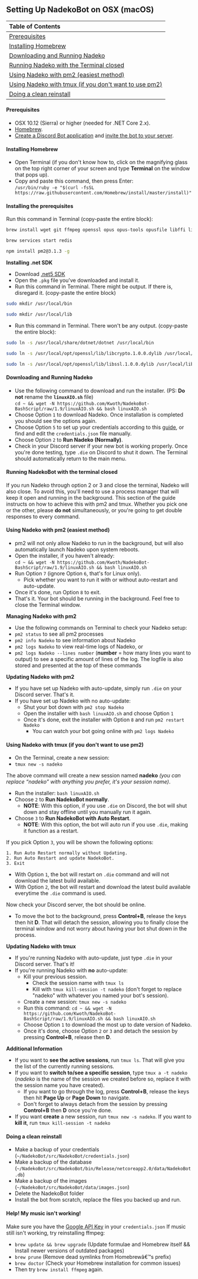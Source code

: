 ## Setting Up NadekoBot on OSX (macOS)

| Table of Contents                                       |
| :------------------------------------------------------ |
| [Prerequisites]                                         |
| [Installing Homebrew]                                   |
| [Downloading and Running Nadeko]                        |
| [Running Nadeko with the Terminal closed]      |
| [Using Nadeko with pm2 (easiest method)]                |
| [Using Nadeko with tmux (if you don't want to use pm2)] |
| [Doing a clean reinstall]                               |

#### Prerequisites

- OSX 10.12 (Sierra) or higher (needed for .NET Core 2.x).
- [Homebrew](http://brew.sh/). 
- [Create a Discord Bot application](../../create-invite/#creating-discord-bot-application) and [invite the bot to your server](../../create-invite/#inviting-your-bot-to-your-server).  
  
#### Installing Homebrew

- Open Terminal (if you don't know how to, click on the magnifying glass on the top right corner of your screen and type **Terminal** on the window that pops up).  
- Copy and paste this command, then press Enter:  
`/usr/bin/ruby -e "$(curl -fsSL https://raw.githubusercontent.com/Homebrew/install/master/install)"`


#### Installing the prerequisites

Run this command in Terminal (copy-paste the entire block):  

``` bash
brew install wget git ffmpeg openssl opus opus-tools opusfile libffi libsodium tmux python youtube-dl redis npm

brew services start redis

npm install pm2@3.1.3 -g 
```

**Installing .net SDK**

- Download [.net5 SDK](https://dotnet.microsoft.com/download/dotnet/5.0)
- Open the `.pkg` file you've downloaded and install it.
- Run this command in Terminal. There might be output. If there is, disregard it. (copy-paste the entire block)
```bash
sudo mkdir /usr/local/bin

sudo mkdir /usr/local/lib
```
- Run this command in Terminal. There won't be any output. (copy-paste the entire block):
```bash
sudo ln -s /usr/local/share/dotnet/dotnet /usr/local/bin

sudo ln -s /usr/local/opt/openssl/lib/libcrypto.1.0.0.dylib /usr/local/lib/

sudo ln -s /usr/local/opt/openssl/lib/libssl.1.0.0.dylib /usr/local/lib/
```


#### Downloading and Running Nadeko

- Use the following command to download and run the installer. (PS: **Do not** rename the **`linuxAIO.sh`** file)  
`cd ~ && wget -N https://github.com/Kwoth/NadekoBot-BashScript/raw/1.9/linuxAIO.sh && bash linuxAIO.sh`  
- Choose Option `1` to download Nadeko. Once installation is completed you should see the options again.  
- Choose Option `5` to set up your credentials according to this [guide](../../jsons-explained/#setting-up-credentialsjson-file), or find and edit the `credentials.json` file manually.  
- Choose Option `2` to **Run Nadeko (Normally)**.  
- Check in your Discord server if your new bot is working properly. Once you're done testing, type `.die` on Discord to shut it down. The Terminal should automatically return to the main menu.


#### Running NadekoBot with the terminal closed

If you run Nadeko through option 2 or 3 and close the terminal, Nadeko will also close. To avoid this, you'll need to use a process manager that will keep it open and running in the background. This section of the guide instructs on how to achieve this with pm2 and tmux. Whether you pick one or the other, please **do not** simultaneously, or you're going to get double responses to every command.


#### Using Nadeko with pm2 (easiest method)

- pm2 will not only allow Nadeko to run in the background, but will also automatically launch Nadeko upon system reboots.
- Open the installer, if you haven't already:  
`cd ~ && wget -N https://github.com/Kwoth/NadekoBot-BashScript/raw/1.9/linuxAIO.sh && bash linuxAIO.sh`  
- Run Option `7` (ignore Option `6`, that's for Linux only).  
  - Pick whether you want to run it with or without auto-restart and auto-update.
- Once it's done, run Option `8` to exit.  
- That's it. Your bot should be running in the background. Feel free to close the Terminal window.  
  
**Managing Nadeko with pm2**  
  
- Use the following commands on Terminal to check your Nadeko setup:  
- `pm2 status` to see all pm2 processes  
- `pm2 info Nadeko` to see information about Nadeko  
- `pm2 logs Nadeko` to view real-time logs of Nadeko, or  
- `pm2 logs Nadeko --lines number` (**number** = how many lines you want to output) to see a specific amount of lines of the log. The logfile is also stored and presented at the top of these commands  
  
**Updating Nadeko with pm2**  
  
- If you have set up Nadeko with auto-update, simply run `.die` on your Discord server. That's it.  
- If you have set up Nadeko with no auto-update:  
  - Shut your bot down with `pm2 stop Nadeko`  
  - Open the installer with `bash linuxAIO.sh` and choose Option `1`  
  - Once it's done, exit the installer with Option `8` and run `pm2 restart Nadeko`  
    - You can watch your bot going online with `pm2 logs Nadeko`  
  

#### Using Nadeko with tmux (if you don't want to use pm2)

- On the Terminal, create a new session:  
- `tmux new -s nadeko`

The above command will create a new session named **nadeko** *(you can replace “nadeko” with anything you prefer, it's your session name)*.  

- Run the installer: `bash linuxAIO.sh`  
- Choose `2` to **Run NadekoBot normally**.  
    - **NOTE**: With this option, if you use `.die` on Discord, the bot will shut down and stay offline until you manually run it again.  
- Choose `3` to **Run NadekoBot with Auto Restart**.  
    - **NOTE**: With this option, the bot will auto run if you use `.die`, making it function as a restart.  

If you pick Option `3`, you will be shown the following options:  

```
1. Run Auto Restart normally without Updating.
2. Run Auto Restart and update NadekoBot.
3. Exit
```

- With Option `1`, the bot will restart on `.die` command and will not download the latest build available.  
- With Option `2`, the bot will restart and download the latest build available everytime the `.die` command is used.  

Now check your Discord server, the bot should be online.  

- To move the bot to the background, press **Control+B**, release the keys then hit **D**. That will detach the session, allowing you to finally close the terminal window and not worry about having your bot shut down in the process.  

**Updating Nadeko with tmux**  

- If you're running Nadeko with auto-update, just type `.die` in your Discord server. That's it!  
- If you're running Nadeko with **no** auto-update:  
    - Kill your previous session.  
        - Check the session name with `tmux ls`  
        - Kill with `tmux kill-session -t nadeko` (don't forget to replace "nadeko" with whatever you named your bot's session).  
    - Create a new session: `tmux new -s nadeko`  
    - Run this command: `cd ~ && wget -N https://github.com/Kwoth/NadekoBot-BashScript/raw/1.9/linuxAIO.sh && bash linuxAIO.sh`  
    - Choose Option `1` to download the most up to date version of Nadeko.  
    - Once it's done, choose Option `2` or `3` and detach the session by pressing **Control+B**, release then **D**.  

**Additional Information**  

- If you want to **see the active sessions**, run `tmux ls`. That will give you the list of the currently running sessions.  
- If you want to **switch to/see a specific session**, type `tmux a -t nadeko` (*nadeko* is the name of the session we created before so, replace it with the session name you have created).  
    - If you want to go through the log, press **Control+B**, release the keys then hit **Page Up** or **Page Down** to navigate.  
    - Don't forget to always detach from the session by pressing **Control+B** then **D** once you're done.  
- If you want **create** a new session, run `tmux new -s nadeko`. If you want to **kill it**, run `tmux kill-session -t nadeko`  
  

#### Doing a clean reinstall

- Make a backup of your credentials (`~/NadekoBot/src/NadekoBot/credentials.json`)
- Make a backup of the database (`~/NadekoBot/src/NadekoBot/bin/Release/netcoreapp2.0/data/NadekoBot.db`)
- Make a backup of the images (`~/NadekoBot/src/NadekoBot/data/images.json`)
- Delete the NadekoBot folder
- Install the bot from scratch, replace the files you backed up and run.

#### Help! My music isn't working!

Make sure you have the [Google API Key](../../jsons-explained/#setting-up-your-api-keys) in your `credentials.json`
If music still isn't working, try reinstalling ffmpeg:

- `brew update && brew upgrade` (Update formulae and Homebrew itself && Install newer versions of outdated packages)
- `brew prune` (Remove dead symlinks from Homebrewâ€™s prefix)
- `brew doctor` (Check your Homebrew installation for common issues)
- Then try `brew install ffmpeg` again.
 

[Prerequisites]: #prerequisites
[Installing Homebrew]: #installing-homebrew
[Downloading and Running Nadeko]: #downloading-and-running-nadeko
[Running Nadeko with the Terminal closed]: #running-nadekobot-with-the-terminal-closed
[Using Nadeko with pm2 (easiest method)]: #using-nadeko-with-pm2-easiest-method
[Using Nadeko with tmux (if you don't want to use pm2)]: #using-nadeko-with-tmux-if-you-dont-want-to-use-pm2
[Doing a clean reinstall]: #doing-a-clean-reinstall
